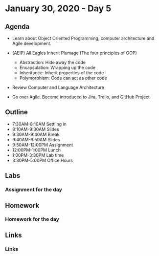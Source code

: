 # January 30, 2020 - Day 5

## Agenda

- Learn about Object Oriented Programming, computer architecture and Agile development. 

- (AEIP) All Eagles Inherit Plumage (The four principles of OOP)
    - Abstraction: Hide away the code
    - Encapsulation: Wrapping up the code
    - Inheritance: Inherit properties of the code
    - Polymorphism: Code can act as other code

- Review Computer and Language Architecture 

- Go over Agile. Become introduced to Jira, Trello, and GitHub Project


## Outline

- 7:30AM-8:10AM  Settling in
- 8:10AM-9:30AM Slides
- 9:30AM-9:40AM Break
- 9:40AM-9:50AM Slides
- 9:50AM-12:00PM Assignment
- 12:00PM-1:00PM Lunch
- 1:00PM-3:30PM Lab time
- 3:30PM-5:00PM Office Hours 

## Labs 

### Assignment for the day

## Homework

### Homework for the day

## Links

### Links 